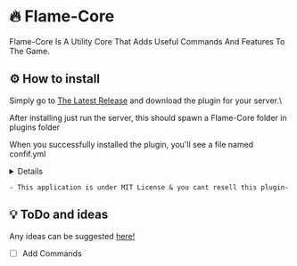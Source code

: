 # 🔥 Flame-Core
Flame-Core Is A Utility Core That Adds Useful Commands And Features To The Game.

## ⚙ How to install
Simply go to [The Latest Release](https://github.com/Flame-Development/Flame-Core/releases/latest) and download the plugin for your server.\

After installing just run the server, this should spawn a Flame-Core folder in plugins folder

When you successfully installed the plugin, you'll see a file named confif.yml

<details>

1. Download the plugin 
1. Run the server
1. Edit configuration values 
1. Enjoy!

</details>

```
- This application is under MIT License & you cant resell this plugin-
```


## 💡 ToDo and ideas
Any ideas can be suggested [here!](https://github.com/Flame-Development/Flame-Core/discussions/categories/ideas)
 - [ ] Add Commands

